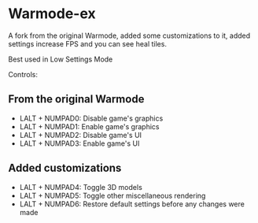 # Warmode-ex

A fork from the original Warmode, added some customizations to it, added settings increase FPS and you can see heal tiles. 

Best used in Low Settings Mode

Controls:

## From the original Warmode
 * LALT + NUMPAD0: Disable game's graphics
 * LALT + NUMPAD1: Enable game's graphics
 * LALT + NUMPAD2: Disable game's UI
 * LALT + NUMPAD3: Enable game's UI
 
## Added customizations
 * LALT + NUMPAD4: Toggle 3D models
 * LALT + NUMPAD5: Toggle other miscellaneous rendering
 * LALT + NUMPAD6: Restore default settings before any changes were made


